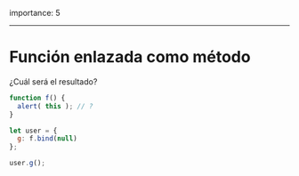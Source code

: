 importance: 5

---

# Función enlazada como método

¿Cuál será el resultado?

```js
function f() {
  alert( this ); // ?
}

let user = {
  g: f.bind(null)
};

user.g();
```

